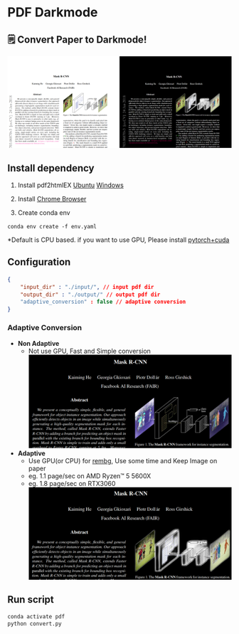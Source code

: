 # PDF Darkmode

##  🗒️ Convert Paper to Darkmode!
![main](./img/main.png)


## Install dependency
1. Install pdf2htmlEX [Ubuntu](https://github.com/pdf2htmlEX/pdf2htmlEX/releases)
 [Windows](https://soft.rubypdf.com/software/pdf2htmlex-windows-version)
2. Install [Chrome Browser](https://www.google.com/intl/ko/chrome/)

3. Create conda env
```
conda env create -f env.yaml
```
*Default is CPU based. if you want to use GPU, Please install [pytorch+cuda](https://pytorch.org/get-started/locally/)

## Configuration
```config.json
{
    "input_dir" : "./input/", // input pdf dir 
    "output_dir" : "./output/" // output pdf dir
    "adaptive_conversion" : false // adaptive conversion
}
```
### Adaptive Conversion
- **Non Adaptive**
    - Not use GPU, Fast and Simple conversion 
![main](./img/non_adaptive.png)
- **Adaptive**
    - Use GPU(or CPU) for [rembg](https://github.com/danielgatis/rembg), Use some time and Keep Image on paper
    - eg. 1.1 page/sec on  AMD Ryzen™ 5 5600X
    - eg. 1.8 page/sec on RTX3060
![main](./img/adaptive.png)


## Run script
```
conda activate pdf
python convert.py
```
